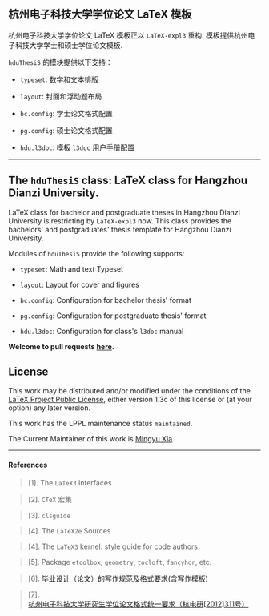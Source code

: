 ## 杭州电子科技大学学位论文 LaTeX 模板

杭州电子科技大学学位论文 LaTeX 模板正以 `LaTeX-expl3` 重构.
模板提供杭州电子科技大学学士和硕士学位论文模板.

`hduThesiS` 的模块提供以下支持：

- `typeset`: 数学和文本排版

- `layout`: 封面和浮动题布局

- `bc.config`: 学士论文格式配置

- `pg.config`: 硕士论文格式配置

- `hdu.l3doc`: 模板 `l3doc` 用户手册配置

---

## The `hduThesiS` class: LaTeX class for Hangzhou Dianzi University.

LaTeX class for bachelor and postgraduate theses in Hangzhou Dianzi University
is restricting by `LaTeX-expl3` now. This class provides the bachelors' and
postgraduates' thesis template for Hangzhou Dianzi University.

Modules of `hduThesiS` provide the following supports:

- `typeset`: Math and text Typeset

- `layout`: Layout for cover and figures

- `bc.config`: Configuration for bachelor thesis' format

- `pg.config`: Configuration for postgraduate thesis' format

- `hdu.l3doc`: Configuration for class's `l3doc` manual

**Welcome to pull requests [here](https://github.com/xiamyphys/hduthesis).**

## License

This work may be distributed and/or modified under the conditions of the [LaTeX Project Public License](http://www.latex-project.org/lppl.txt), either version 1.3c of this license or (at your option) any later version.

This work has the LPPL maintenance status `maintained`.

The Current Maintainer of this work is [Mingyu Xia](https://www.ctan.org/author/xia-my).

---

#### References

> [1]. The `LaTeX3` Interfaces

> [2]. `CTeX` 宏集

> [3]. `clsguide`

> [4]. The `LaTeX2e` Sources

> [4]. The `LaTeX3` kernel: style guide for code authors

> [5]. Package `etoolbox`, `geometry`, `tocloft`, `fancyhdr`, etc.

> [6]. [毕业设计（论文）的写作规范及格式要求(含写作模板)](https://jwc.hdu.edu.cn/2022/0428/c4555a153813/page.htm)

> [7]. [杭州电子科技大学研究生学位论文格式统一要求（杭电研[2012]311号）](https://grs.hdu.edu.cn/2013/0507/c1730a51754/page.htm)
